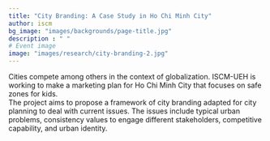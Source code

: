 ```yaml
---
title: "City Branding: A Case Study in Ho Chi Minh City"
author: iscm
bg_image: "images/backgrounds/page-title.jpg"
description : " "
# Event image
image: "images/research/city-branding-2.jpg"
---
```


Cities compete among others in the context of globalization. ISCM-UEH is working to make a marketing plan for Ho Chi Minh City that focuses on safe zones for kids.  
The project aims to propose a framework of city branding adapted for city planning to deal with current issues. The issues include typical urban problems, consistency values to engage different stakeholders,  competitive capability, and urban identity.
